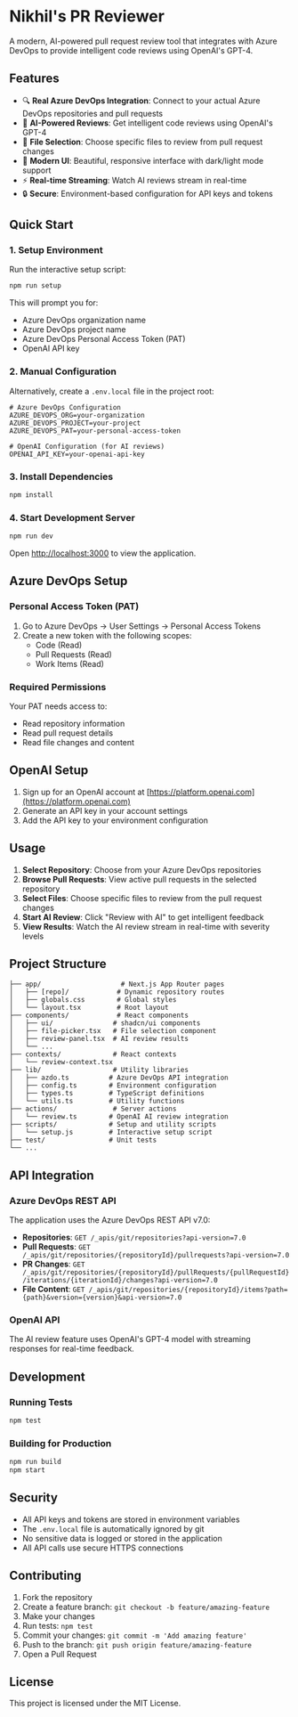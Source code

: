 # Nikhil's PR Reviewer

A modern, AI-powered pull request review tool that integrates with Azure DevOps to provide intelligent code reviews using OpenAI's GPT-4.

## Features

- 🔍 **Real Azure DevOps Integration**: Connect to your actual Azure DevOps repositories and pull requests
- 🤖 **AI-Powered Reviews**: Get intelligent code reviews using OpenAI's GPT-4
- 📁 **File Selection**: Choose specific files to review from pull request changes
- 🎨 **Modern UI**: Beautiful, responsive interface with dark/light mode support
- ⚡ **Real-time Streaming**: Watch AI reviews stream in real-time
- 🔒 **Secure**: Environment-based configuration for API keys and tokens

## Quick Start

### 1. Setup Environment

Run the interactive setup script:

```bash
npm run setup
```

This will prompt you for:
- Azure DevOps organization name
- Azure DevOps project name  
- Azure DevOps Personal Access Token (PAT)
- OpenAI API key

### 2. Manual Configuration

Alternatively, create a `.env.local` file in the project root:

```env
# Azure DevOps Configuration
AZURE_DEVOPS_ORG=your-organization
AZURE_DEVOPS_PROJECT=your-project
AZURE_DEVOPS_PAT=your-personal-access-token

# OpenAI Configuration (for AI reviews)
OPENAI_API_KEY=your-openai-api-key
```

### 3. Install Dependencies

```bash
npm install
```

### 4. Start Development Server

```bash
npm run dev
```

Open [http://localhost:3000](http://localhost:3000) to view the application.

## Azure DevOps Setup

### Personal Access Token (PAT)

1. Go to Azure DevOps → User Settings → Personal Access Tokens
2. Create a new token with the following scopes:
   - Code (Read)
   - Pull Requests (Read)
   - Work Items (Read)

### Required Permissions

Your PAT needs access to:
- Read repository information
- Read pull request details
- Read file changes and content

## OpenAI Setup

1. Sign up for an OpenAI account at [https://platform.openai.com](https://platform.openai.com)
2. Generate an API key in your account settings
3. Add the API key to your environment configuration

## Usage

1. **Select Repository**: Choose from your Azure DevOps repositories
2. **Browse Pull Requests**: View active pull requests in the selected repository
3. **Select Files**: Choose specific files to review from the pull request changes
4. **Start AI Review**: Click "Review with AI" to get intelligent feedback
5. **View Results**: Watch the AI review stream in real-time with severity levels

## Project Structure

```
├── app/                    # Next.js App Router pages
│   ├── [repo]/            # Dynamic repository routes
│   ├── globals.css        # Global styles
│   └── layout.tsx         # Root layout
├── components/            # React components
│   ├── ui/               # shadcn/ui components
│   ├── file-picker.tsx   # File selection component
│   ├── review-panel.tsx  # AI review results
│   └── ...
├── contexts/             # React contexts
│   └── review-context.tsx
├── lib/                  # Utility libraries
│   ├── azdo.ts          # Azure DevOps API integration
│   ├── config.ts        # Environment configuration
│   ├── types.ts         # TypeScript definitions
│   └── utils.ts         # Utility functions
├── actions/              # Server actions
│   └── review.ts        # OpenAI AI review integration
├── scripts/             # Setup and utility scripts
│   └── setup.js         # Interactive setup script
├── test/                # Unit tests
└── ...
```

## API Integration

### Azure DevOps REST API

The application uses the Azure DevOps REST API v7.0:

- **Repositories**: `GET /_apis/git/repositories?api-version=7.0`
- **Pull Requests**: `GET /_apis/git/repositories/{repositoryId}/pullrequests?api-version=7.0`
- **PR Changes**: `GET /_apis/git/repositories/{repositoryId}/pullRequests/{pullRequestId}/iterations/{iterationId}/changes?api-version=7.0`
- **File Content**: `GET /_apis/git/repositories/{repositoryId}/items?path={path}&version={version}&api-version=7.0`

### OpenAI API

The AI review feature uses OpenAI's GPT-4 model with streaming responses for real-time feedback.

## Development

### Running Tests

```bash
npm test
```

### Building for Production

```bash
npm run build
npm start
```

## Security

- All API keys and tokens are stored in environment variables
- The `.env.local` file is automatically ignored by git
- No sensitive data is logged or stored in the application
- All API calls use secure HTTPS connections

## Contributing

1. Fork the repository
2. Create a feature branch: `git checkout -b feature/amazing-feature`
3. Make your changes
4. Run tests: `npm test`
5. Commit your changes: `git commit -m 'Add amazing feature'`
6. Push to the branch: `git push origin feature/amazing-feature`
7. Open a Pull Request

## License

This project is licensed under the MIT License.
